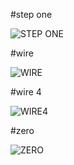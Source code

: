 #step one

![STEP ONE](https://github.com/user-attachments/assets/ea79cd44-c063-428d-bf34-285971ccf356)


#wire


![WIRE](https://github.com/user-attachments/assets/f695675e-0dc0-4452-9f18-39696118a1c7)


#wire 4


![WIRE4](https://github.com/user-attachments/assets/be8db9c1-e499-477a-bebe-06f26d4d87d3)


#zero


![ZERO](https://github.com/user-attachments/assets/05eab649-7ee9-4e84-bdbc-fcb59c978151)

